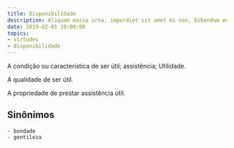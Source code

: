 ```yaml
---
title: Disponibilidade
description: Aliquam massa urna, imperdiet sit amet mi non, bibendum euismod est.
date: 2019-02-01 19:00:00
topics: 
- virtudes
- disponibilidade
---
```


A condição ou característica de ser útil; assistência; Utilidade.

A qualidade de ser útil.

A propriedade de prestar assistência útil.

## Sinônimos
	- bondade
	- gentileza
